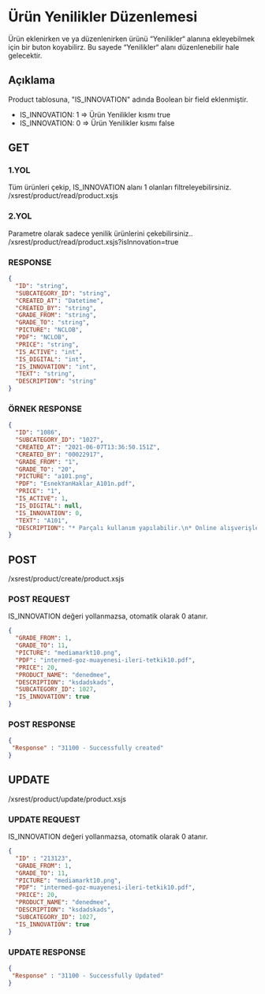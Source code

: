 # Ürün Yenilikler Düzenlemesi

Ürün eklenirken ve ya düzenlenirken ürünü “Yenilikler“ alanına ekleyebilmek için bir buton koyabilirz. Bu sayede “Yenilikler“ alanı düzenlenebilir hale gelecektir.

## Açıklama
Product tablosuna, "IS_INNOVATION" adında Boolean bir field eklenmiştir.
- IS_INNOVATION: 1 => Ürün Yenilikler kısmı true
- IS_INNOVATION: 0 => Ürün Yenilikler kısmı false


## GET

### 1.YOL
Tüm ürünleri çekip, IS_INNOVATION alanı 1 olanları filtreleyebilirsiniz.
<tabs>
    <tab title="API URL">
        <code-block lang="plain text">/xsrest/product/read/product.xsjs</code-block>
    </tab>
</tabs>

### 2.YOL
Parametre olarak sadece yenilik ürünlerini çekebilirsiniz..
<tabs>
    <tab title="API URL">
        <code-block lang="plain text">/xsrest/product/read/product.xsjs?isInnovation=true</code-block>
    </tab>
</tabs>


### RESPONSE

```json
{
  "ID": "string",
  "SUBCATEGORY_ID": "string",
  "CREATED_AT": "Datetime",
  "CREATED_BY": "string",
  "GRADE_FROM": "string",
  "GRADE_TO": "string",
  "PICTURE": "NCLOB",
  "PDF": "NCLOB",
  "PRICE": "string",
  "IS_ACTIVE": "int",
  "IS_DIGITAL": "int",
  "IS_INNOVATION": "int",
  "TEXT": "string",
  "DESCRIPTION": "string"
}
```

### ÖRNEK RESPONSE
```json
{
  "ID": "1086",
  "SUBCATEGORY_ID": "1027",
  "CREATED_AT": "2021-06-07T13:36:50.151Z",
  "CREATED_BY": "00022917",
  "GRADE_FROM": "1",
  "GRADE_TO": "20",
  "PICTURE": "a101.png",
  "PDF": "EsnekYanHaklar_A101n.pdf",
  "PRICE": "1",
  "IS_ACTIVE": 1,
  "IS_DIGITAL": null,
  "IS_INNOVATION": 0,
  "TEXT": "A101",
  "DESCRIPTION": "* Parçalı kullanım yapılabilir.\n* Online alışverişlerde geçerli değildir.\n* Kullanım süresi 1 yıldır.\n\nDaha fazla detay için butona tıkla!"
}
```

## POST

<tabs>
    <tab title="API URL">
        <code-block lang="plain text">/xsrest/product/create/product.xsjs</code-block>
    </tab>
</tabs>

### POST REQUEST

IS_INNOVATION değeri yollanmazsa, otomatik olarak 0 atanır.

```json
{
  "GRADE_FROM": 1,
  "GRADE_TO": 11,
  "PICTURE": "mediamarkt10.png",
  "PDF": "intermed-goz-muayenesi-ileri-tetkik10.pdf",
  "PRICE": 20,
  "PRODUCT_NAME": "denedmee",
  "DESCRIPTION": "ksdadskads",
  "SUBCATEGORY_ID": 1027,
  "IS_INNOVATION": true
}
```
### POST RESPONSE

```json
{
 "Response" : "31100 - Successfully created"
}
```

## UPDATE

<tabs>
    <tab title="API URL">
        <code-block lang="plain text">/xsrest/product/update/product.xsjs</code-block>
    </tab>
</tabs>


### UPDATE REQUEST

IS_INNOVATION değeri yollanmazsa, otomatik olarak 0 atanır.

```json
{
  "ID" : "213123",
  "GRADE_FROM": 1,
  "GRADE_TO": 11,
  "PICTURE": "mediamarkt10.png",
  "PDF": "intermed-goz-muayenesi-ileri-tetkik10.pdf",
  "PRICE": 20,
  "PRODUCT_NAME": "denedmee",
  "DESCRIPTION": "ksdadskads",
  "SUBCATEGORY_ID": 1027,
  "IS_INNOVATION": true
}
```
### UPDATE RESPONSE

```json
{
 "Response" : "31100 - Successfully Updated"
}
```
